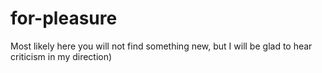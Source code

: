 # for-pleasure
Most likely here you will not find something new, but I will be glad to hear criticism in my direction)
